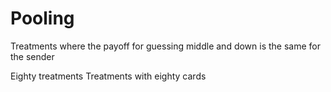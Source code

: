 # Pooling
Treatments where the payoff for guessing middle and down is the same for the sender

Eighty treatments
Treatments with eighty cards


